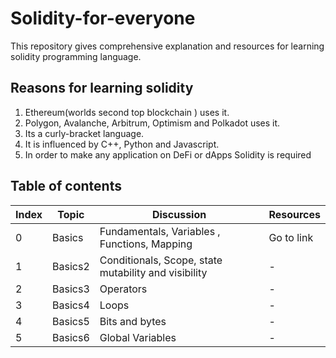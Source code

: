 # Solidity-for-everyone

This repository gives comprehensive explanation and resources for learning solidity programming language.

## Reasons for learning solidity

1. Ethereum(worlds second top blockchain ) uses it.
2. Polygon, Avalanche, Arbitrum, Optimism and Polkadot uses it.
3. Its a curly-bracket language.
4. It is influenced by C++, Python and Javascript.
5. In order to make any application on DeFi or dApps Solidity is required


## Table of contents

| Index | Topic | Discussion | Resources |
| - | - | - | - |
| 0 | Basics | Fundamentals, Variables , Functions, Mapping | Go to link |
| 1 | Basics2 | Conditionals, Scope, state mutability and visibility | - |
| 2 | Basics3 | Operators | - |
| 3 | Basics4 | Loops | - |
| 4 | Basics5 | Bits and bytes | - |
| 5 | Basics6 | Global Variables | - |
